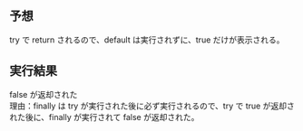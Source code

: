 ## 予想

try で return されるので、default は実行されずに、true だけが表示される。

## 実行結果

false が返却された  
理由：finally は try が実行された後に必ず実行されるので、try で true が返却された後に、finally が実行されて false が返却された。
